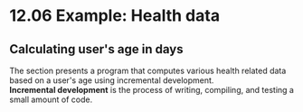 # 12.06 Example: Health data

## Calculating user's age in days
The section presents a program that computes various health related data based on a user's age using incremental development.   
**Incremental development** is the process of writing, compiling, and testing a small amount of code.   

